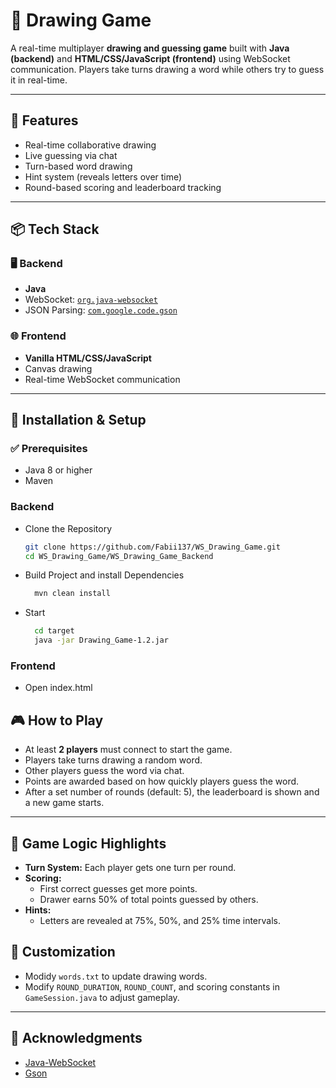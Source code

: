 # 🎨 Drawing Game

A real-time multiplayer **drawing and guessing game** built with **Java (backend)** and **HTML/CSS/JavaScript (frontend)** using WebSocket communication. Players take turns drawing a word while others try to guess it in real-time.

---

## 📌 Features

- Real-time collaborative drawing
- Live guessing via chat
- Turn-based word drawing
- Hint system (reveals letters over time)
- Round-based scoring and leaderboard tracking

---

## 📦 Tech Stack

### 🖥 Backend

- **Java**
- WebSocket: [`org.java-websocket`](https://github.com/TooTallNate/Java-WebSocket)
- JSON Parsing: [`com.google.code.gson`](https://github.com/google/gson)

### 🌐 Frontend

- **Vanilla HTML/CSS/JavaScript**
- Canvas drawing
- Real-time WebSocket communication

---

## 🚀 Installation & Setup

### ✅ Prerequisites

- Java 8 or higher  
- Maven

### Backend

- Clone the Repository
  ```bash
  git clone https://github.com/Fabii137/WS_Drawing_Game.git
  cd WS_Drawing_Game/WS_Drawing_Game_Backend
  ```
- Build Project and install Dependencies
  ```bash
    mvn clean install
  ```

- Start
  ```bash
    cd target
    java -jar Drawing_Game-1.2.jar
  ```
### Frontend
- Open index.html

## 🎮 How to Play

- At least **2 players** must connect to start the game.
- Players take turns drawing a random word.
- Other players guess the word via chat.
- Points are awarded based on how quickly players guess the word.
- After a set number of rounds (default: 5), the leaderboard is shown and a new game starts.

---

## 🧠 Game Logic Highlights

- **Turn System:** Each player gets one turn per round.
- **Scoring:**
  - First correct guesses get more points.
  - Drawer earns 50% of total points guessed by others.
- **Hints:**
  - Letters are revealed at 75%, 50%, and 25% time intervals.


## 🔧 Customization
- Modidy `words.txt` to update drawing words.
- Modify `ROUND_DURATION`, `ROUND_COUNT`, and scoring constants in `GameSession.java` to adjust gameplay.

---


## 🙌 Acknowledgments

- [Java-WebSocket](https://github.com/TooTallNate/Java-WebSocket)
- [Gson](https://github.com/google/gson)
